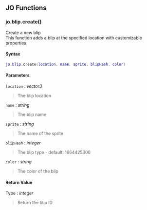 
## JO Functions

### jo.blip.create()

<!-- @include: ./slots/headers.md#jo.blip.create -->

Create a new blip <br>
This function adds a blip at the specified location with customizable properties. <br>

<!-- @include: ./slots/descriptions.md#jo.blip.create -->

#### Syntax

```lua
jo.blip.create(location, name, sprite, blipHash, color)
```

#### Parameters

`location` : _vector3_
> The blip location
>

`name` : _string_
> The blip name
>

`sprite` : _string_
> The name of the sprite
>

`blipHash` : _integer_ <BadgeOptional />
> The blip type - default: 1664425300
>

`color` : _string_ <BadgeOptional />
> The color of the blip
>

#### Return Value

Type : _integer_

> Return the blip ID

<!-- @include: ./slots/examples.md#jo.blip.create -->

<!-- @include: ./slots/footers.md#jo.blip.create -->

